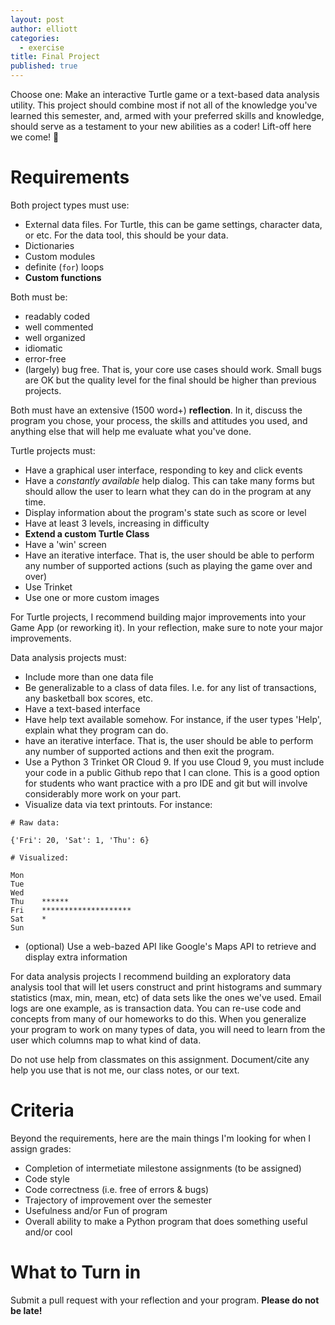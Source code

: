 ```yaml
---
layout: post
author: elliott
categories:
  - exercise
title: Final Project
published: true
---
```



Choose one: Make an interactive Turtle game or a text-based data analysis utility.  This project should combine 
most if not all of the knowledge you've learned this semester, and, armed with your preferred skills and knowledge,
should serve as a testament to your new abilities as a coder!  Lift-off here we come! :rocket:  

# Requirements

Both project types must use:

- External data files.  For Turtle, this can be game settings, character data, or etc.  For the data tool, this should be your data.
- Dictionaries
- Custom modules
- definite (`for`) loops
- **Custom functions**

Both must be:

- readably coded
- well commented
- well organized
- idiomatic
- error-free
- (largely) bug free.  That is, your core use cases should work.  Small bugs are OK but the quality level for the final should be higher than previous projects.


Both must have an extensive (1500 word+) **reflection**.  In it, discuss the program you chose, your process, the skills and attitudes you used, and anything 
else that will help me evaluate what you've done.

Turtle projects must:

- Have a graphical user interface, responding to key and click events
- Have a *constantly available* help dialog.  This can take many forms but should allow the user to learn what they can do in the program at any time.
- Display information about the program's state such as score or level
- Have at least 3 levels, increasing in difficulty
- **Extend a custom Turtle Class**
- Have a 'win' screen
- Have an iterative interface.  That is, the user should be able to perform any number of supported actions (such as playing the game over and over)
- Use Trinket
- Use one or more custom images

For Turtle projects, I recommend building major improvements into your Game App (or reworking it).  In your reflection, make sure to note your major improvements.

Data analysis projects must:

- Include more than one data file
- Be generalizable to a class of data files.  I.e. for any list of transactions, any basketball box scores, etc.
- Have a text-based interface
- Have help text available somehow.  For instance, if the user types 'Help', explain what they program can do.
- have an iterative interface.  That is, the user should be able to perform any number of supported actions and then exit the program.
- Use a Python 3 Trinket OR Cloud 9.  If you use Cloud 9, you must include your code in a public Github repo that I can clone.  This is a good option for students who want practice with a pro IDE and git but will involve considerably more work on your part.
- Visualize data via text printouts.  For instance:

```
# Raw data:

{'Fri': 20, 'Sat': 1, 'Thu': 6}

# Visualized:

Mon
Tue
Wed
Thu    ******
Fri    ********************
Sat    *
Sun
```

- (optional) Use a web-bazed API like Google's Maps API to retrieve and display extra information

For data analysis projects I recommend building an exploratory data analysis tool that will let users 
construct and print histograms and summary statistics (max, min, mean, etc)
of data sets like the ones we've used.  Email logs are one example, as is transaction data.  You can re-use code and concepts
from many of our homeworks to do this.  When you generalize your program to work on many types of data, you will need
to learn from the user which columns map to what kind of data.

Do not use help from classmates on this assignment.  Document/cite any help you use that is not me, our class notes, or our text.

# Criteria

Beyond the requirements, here are the main things I'm looking for when I assign grades:

- Completion of intermetiate milestone assignments (to be assigned)
- Code style
- Code correctness (i.e. free of errors & bugs)
- Trajectory of improvement over the semester
- Usefulness and/or Fun of program
- Overall ability to make a Python program that does something useful and/or cool

# What to Turn in

Submit a pull request with your reflection and your program.  **Please do not be late!**